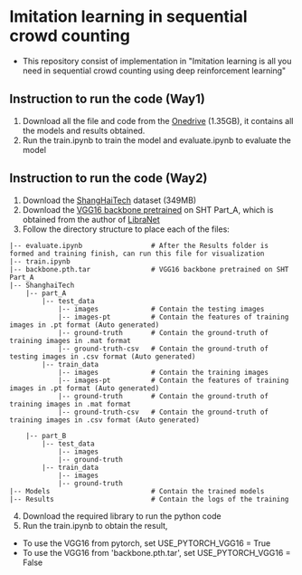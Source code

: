 # Imitation learning in sequential crowd counting

* This repository consist of implementation in "Imitation learning is all you need in sequential crowd counting using deep reinforcement learning"

## Instruction to run the code (Way1)
1. Download all the file and code from the [Onedrive](https://1drv.ms/f/s!Ahv-XQKk4-F9pGE97HwvACaHuXQR?e=oSU2Hz) (1.35GB), it contains all the models and results obtained.
2. Run the train.ipynb to train the model and evaluate.ipynb to evaluate the model


## Instruction to run the code (Way2)
1. Download the [ShangHaiTech](https://www.kaggle.com/datasets/tthien/shanghaitech) dataset (349MB)
2. Download the [VGG16 backbone pretrained](https://onedrive.live.com/?authkey=%21AM%5Fp2iKUk2B2viA&id=21A90DD283FC5F43%2114642&cid=21A90DD283FC5F43&parId=root&parQt=sharedby&parCid=7DE1E3A4025DFE1B&o=OneUp) on SHT Part_A, which is obtained from the author of [LibraNet](https://github.com/poppinace/libranet)
3. Follow the directory structure to place each of the files:
```
|-- evaluate.ipynb                 # After the Results folder is formed and training finish, can run this file for visualization 
|-- train.ipynb
|-- backbone.pth.tar               # VGG16 backbone pretrained on SHT Part_A
|-- ShanghaiTech
    |-- part_A
        |-- test_data 
            |-- images             # Contain the testing images
            |-- images-pt          # Contain the features of training images in .pt format (Auto generated)
            |-- ground-truth       # Contain the ground-truth of training images in .mat format
            |-- ground-truth-csv   # Contain the ground-truth of testing images in .csv format (Auto generated)
        |-- train_data    
            |-- images             # Contain the training images
            |-- images-pt          # Contain the features of training images in .pt format (Auto generated)
            |-- ground-truth       # Contain the ground-truth of training images in .mat format
            |-- ground-truth-csv   # Contain the ground-truth of training images in .csv format (Auto generated)
            
    |-- part_B
        |-- test_data
            |-- images
            |-- ground-truth
        |-- train_data
            |-- images
            |-- ground-truth
|-- Models                         # Contain the trained models
|-- Results                        # Contain the logs of the training

```
4. Download the required library to run the python code
5. Run the train.ipynb to obtain the result, 
* To use the VGG16 from pytorch, set USE_PYTORCH_VGG16 = True
* To use the VGG16 from 'backbone.pth.tar', set USE_PYTORCH_VGG16 = False
